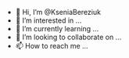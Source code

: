 - 👋 Hi, I’m @KseniaBereziuk
- 👀 I’m interested in ...
- 🌱 I’m currently learning ...
- 💞️ I’m looking to collaborate on ...
- 📫 How to reach me ...

<!---
KseniaBereziuk/KseniaBereziuk is a ✨ special ✨ repository because its `README.md` (this file) appears on your GitHub profile.
You can click the Preview link to take a look at your changes.
--->
